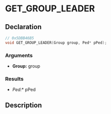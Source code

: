 # GET_GROUP_LEADER

## Declaration
```cpp
// 0x5DBB46B5
void GET_GROUP_LEADER(Group group, Ped* pPed);
```

### Arguments
- **Group:** group

### Results
- **Ped*:** pPed

## Description
